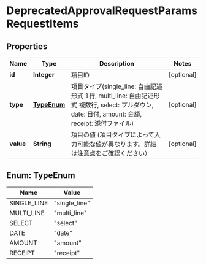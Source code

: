 

# DeprecatedApprovalRequestParamsRequestItems


## Properties

Name | Type | Description | Notes
------------ | ------------- | ------------- | -------------
**id** | **Integer** | 項目ID |  [optional]
**type** | [**TypeEnum**](#TypeEnum) | 項目タイプ(single_line: 自由記述形式 1行, multi_line: 自由記述形式 複数行, select: プルダウン, date: 日付, amount: 金額, receipt: 添付ファイル) |  [optional]
**value** | **String** | 項目の値 (項目タイプによって入力可能な値が異なります。詳細は注意点をご確認ください） |  [optional]



## Enum: TypeEnum

Name | Value
---- | -----
SINGLE_LINE | &quot;single_line&quot;
MULTI_LINE | &quot;multi_line&quot;
SELECT | &quot;select&quot;
DATE | &quot;date&quot;
AMOUNT | &quot;amount&quot;
RECEIPT | &quot;receipt&quot;



